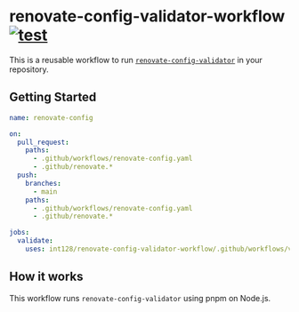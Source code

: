 # renovate-config-validator-workflow [![test](https://github.com/int128/renovate-config-validator-workflow/actions/workflows/test.yaml/badge.svg)](https://github.com/int128/renovate-config-validator-workflow/actions/workflows/test.yaml)

This is a reusable workflow to run [`renovate-config-validator`](https://docs.renovatebot.com/config-validation/) in your repository.

## Getting Started

```yaml
name: renovate-config

on:
  pull_request:
    paths:
      - .github/workflows/renovate-config.yaml
      - .github/renovate.*
  push:
    branches:
      - main
    paths:
      - .github/workflows/renovate-config.yaml
      - .github/renovate.*

jobs:
  validate:
    uses: int128/renovate-config-validator-workflow/.github/workflows/validate.yaml@main
```

## How it works

This workflow runs `renovate-config-validator` using pnpm on Node.js.
